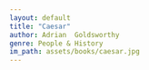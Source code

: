 ```yaml
---
layout: default
title: "Caesar"
author: Adrian  Goldsworthy
genre: People & History
im_path: assets/books/caesar.jpg
---
```

